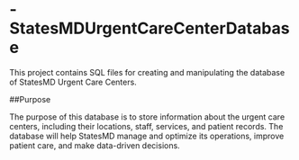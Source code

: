 # -StatesMDUrgentCareCenterDatabase

This project contains SQL files for creating and manipulating the database of StatesMD Urgent Care Centers.

##Purpose

The purpose of this database is to store information about the urgent care centers, including their locations, staff, services, and patient records. The database will help StatesMD manage and optimize its operations, improve patient care, and make data-driven decisions.
